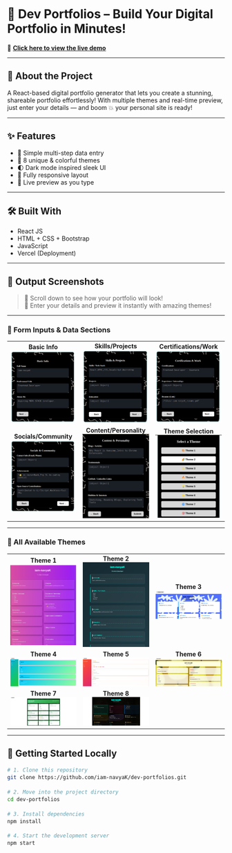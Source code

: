 # 🚀 Dev Portfolios – Build Your Digital Portfolio in Minutes!

🔗 **[Click here to view the live demo](https://dev-portfolios-one.vercel.app)**

---

## 🧠 About the Project

A React-based digital portfolio generator that lets you create a stunning, shareable portfolio effortlessly! With multiple themes and real-time preview, just enter your details — and boom 💥 your personal site is ready!

---

## ✨ Features

- 🎯 Simple multi-step data entry  
- 🎨 8 unique & colorful themes  
- 🌓 Dark mode inspired sleek UI  
- 📱 Fully responsive layout  
- 🔄 Live preview as you type  

---

## 🛠️ Built With

- React JS  
- HTML + CSS + Bootstrap  
- JavaScript  
- Vercel (Deployment)  

---

## 📸 Output Screenshots

> 🔽 Scroll down to see how your portfolio will look!  
> 🎉 Enter your details and preview it instantly with amazing themes!

---

### 🧾 Form Inputs & Data Sections

<table>
  <tr>
    <td align="center"><b>Basic Info</b><br><img src="./output-dev-portfolios/basic-info.png" width="250"/></td>
    <td align="center"><b>Skills/Projects</b><br><img src="./output-dev-portfolios/skills-projects.png" width="250"/></td>
    <td align="center"><b>Certifications/Work</b><br><img src="./output-dev-portfolios/certifications-work.png" width="250"/></td>
  </tr>
  <tr>
    <td align="center"><b>Socials/Community</b><br><img src="./output-dev-portfolios/socials-community.png" width="250"/></td>
    <td align="center"><b>Content/Personality</b><br><img src="./output-dev-portfolios/content-personality.png" width="250"/></td>
    <td align="center"><b>Theme Selection</b><br><img src="./output-dev-portfolios/select%20a%20theme.png" width="250"/></td>
  </tr>
</table>

---

### 🎨 All Available Themes

<table>
  <tr>
    <td align="center"><b>Theme 1</b><br><img src="./output-dev-portfolios/theme1.png" width="250"/></td>
    <td align="center"><b>Theme 2</b><br><img src="./output-dev-portfolios/theme2.png" width="250"/></td>
    <td align="center"><b>Theme 3</b><br><img src="./output-dev-portfolios/theme3.png" width="250"/></td>
  </tr>
  <tr>
    <td align="center"><b>Theme 4</b><br><img src="./output-dev-portfolios/theme4.png" width="250"/></td>
    <td align="center"><b>Theme 5</b><br><img src="./output-dev-portfolios/theme5.png" width="250"/></td>
    <td align="center"><b>Theme 6</b><br><img src="./output-dev-portfolios/theme6.png" width="250"/></td>
  </tr>
  <tr>
    <td align="center"><b>Theme 7</b><br><img src="./output-dev-portfolios/theme7.png" width="250"/></td>
    <td align="center"><b>Theme 8</b><br><img src="./output-dev-portfolios/theme8.png" width="250"/></td>
    <td></td>
  </tr>
</table>

---

## 🧪 Getting Started Locally

```bash
# 1. Clone this repository
git clone https://github.com/iam-navyaK/dev-portfolios.git

# 2. Move into the project directory
cd dev-portfolios

# 3. Install dependencies
npm install

# 4. Start the development server
npm start
